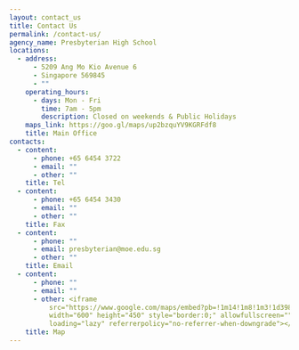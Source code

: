 ```yaml
---
layout: contact_us
title: Contact Us
permalink: /contact-us/
agency_name: Presbyterian High School
locations:
  - address:
      - 5209 Ang Mo Kio Avenue 6
      - Singapore 569845
      - ""
    operating_hours:
      - days: Mon - Fri
        time: 7am - 5pm
        description: Closed on weekends & Public Holidays
    maps_link: https://goo.gl/maps/up2bzquYV9KGRFdf8
    title: Main Office
contacts:
  - content:
      - phone: +65 6454 3722
      - email: ""
      - other: ""
    title: Tel
  - content:
      - phone: +65 6454 3430
      - email: ""
      - other: ""
    title: Fax
  - content:
      - phone: ""
      - email: presbyterian@moe.edu.sg
      - other: ""
    title: Email
  - content:
      - phone: ""
      - email: ""
      - other: <iframe
          src="https://www.google.com/maps/embed?pb=!1m14!1m8!1m3!1d3988.657465712616!2d103.843!3d1.382167!3m2!1i1024!2i768!4f13.1!3m3!1m2!1s0x0%3A0x640d61b8743448ba!2sPresbyterian%20High%20School!5e0!3m2!1sen!2ssg!4v1673276614926!5m2!1sen!2ssg"
          width="600" height="450" style="border:0;" allowfullscreen=""
          loading="lazy" referrerpolicy="no-referrer-when-downgrade"></iframe>
    title: Map
---
```

